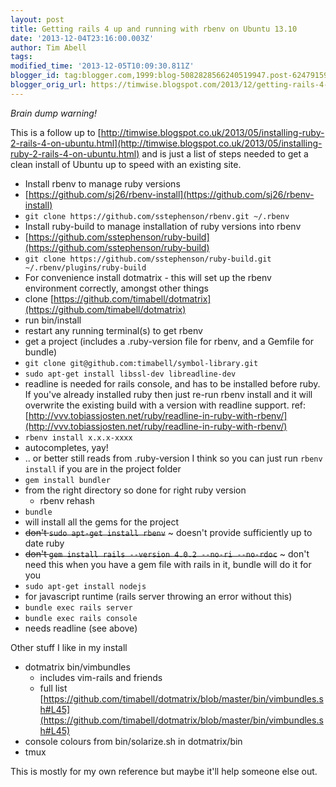 ```yaml
---
layout: post
title: Getting rails 4 up and running with rbenv on Ubuntu 13.10
date: '2013-12-04T23:16:00.003Z'
author: Tim Abell
tags:
modified_time: '2013-12-05T10:09:30.811Z'
blogger_id: tag:blogger.com,1999:blog-5082828566240519947.post-6247915904489237488
blogger_orig_url: https://timwise.blogspot.com/2013/12/getting-rails-4-up-and-running-with.html
---
```


_Brain dump warning!_

This is a follow up to
[http://timwise.blogspot.co.uk/2013/05/installing-ruby-2-rails-4-on-ubuntu.html](http://timwise.blogspot.co.uk/2013/05/installing-ruby-2-rails-4-on-ubuntu.html)
and is just a list of steps needed to get a clean install of Ubuntu up to speed
with an existing site.

*   Install rbenv to manage ruby versions
*   [https://github.com/sj26/rbenv-install](https://github.com/sj26/rbenv-install)
*   `git clone https://github.com/sstephenson/rbenv.git ~/.rbenv`
*   Install ruby-build to manage installation of ruby versions into rbenv
*   [https://github.com/sstephenson/ruby-build](https://github.com/sstephenson/ruby-build)
*   `git clone https://github.com/sstephenson/ruby-build.git ~/.rbenv/plugins/ruby-build`
*   For convenience install dotmatrix - this will set up the rbenv environment correctly, amongst other things
*   clone [https://github.com/timabell/dotmatrix](https://github.com/timabell/dotmatrix)
*   run bin/install
*   restart any running terminal(s) to get rbenv
*   get a project (includes a .ruby-version file for rbenv, and a Gemfile for bundle)
*   `git clone git@github.com:timabell/symbol-library.git`
*   `sudo apt-get install libssl-dev libreadline-dev`
*   readline is needed for rails console, and has to be installed before ruby. If you've already installed ruby then just re-run rbenv install and it will overwrite the existing build with a version with readline support. ref: [http://vvv.tobiassjosten.net/ruby/readline-in-ruby-with-rbenv/](http://vvv.tobiassjosten.net/ruby/readline-in-ruby-with-rbenv/)
*   `rbenv install x.x.x-xxxx`
*   autocompletes, yay!
*   .. or better still reads from .ruby-version I think so you can just run `rbenv install` if you are in the project folder
*   `gem install bundler`  
*   from the right directory so done for right ruby version
    *   rbenv rehash
*   `bundle`  
*   will install all the gems for the project
*   ~~don't `sudo apt-get install rbenv`~~ ~ doesn't provide sufficiently up to date ruby
*   ~~don't `gem install rails --version 4.0.2 --no-ri --no-rdoc`~~ ~ don't need this when you have a gem file with rails in it, bundle will do it for you
*   `sudo apt-get install nodejs`  
*   for javascript runtime (rails server throwing an error without this)
*   `bundle exec rails server`
*   `bundle exec rails console`
*   needs readline (see above)

Other stuff I like in my install

*   dotmatrix bin/vimbundles
    *   includes vim-rails and friends
    *   full list [https://github.com/timabell/dotmatrix/blob/master/bin/vimbundles.sh#L45](https://github.com/timabell/dotmatrix/blob/master/bin/vimbundles.sh#L45)
*   console colours from bin/solarize.sh in dotmatrix/bin
*   tmux

This is mostly for my own reference but maybe it'll help someone else out.
